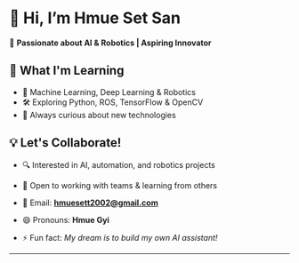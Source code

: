 # 👋 Hi, I’m Hmue Set San  

🚀 **Passionate about AI & Robotics | Aspiring Innovator**  

## 🧠 What I'm Learning  
- 🤖 Machine Learning, Deep Learning & Robotics  
- 🛠️ Exploring Python, ROS, TensorFlow & OpenCV  
- 🌱 Always curious about new technologies  

## 💡 Let's Collaborate!  
- 🔍 Interested in AI, automation, and robotics projects  
- 💞 Open to working with teams & learning from others  


- 📧 Email: **hmuesett2002@gmail.com**  
- 😄 Pronouns: **Hmue Gyi**  
- ⚡ Fun fact: *My dream is to build my own AI assistant!*  

---

<!---
HmueGyi/HmueGyi is a ✨ special ✨ repository because its `README.md` (this file) appears on your GitHub profile.
You can click the Preview link to take a look at your changes.
--->  
